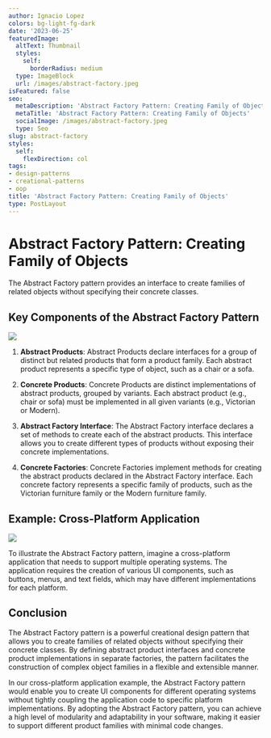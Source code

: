 ```yaml
---
author: Ignacio Lopez
colors: bg-light-fg-dark
date: '2023-06-25'
featuredImage:
  altText: Thumbnail
  styles:
    self:
      borderRadius: medium
  type: ImageBlock
  url: /images/abstract-factory.jpeg
isFeatured: false
seo:
  metaDescription: 'Abstract Factory Pattern: Creating Family of Objects.'
  metaTitle: 'Abstract Factory Pattern: Creating Family of Objects'
  socialImage: /images/abstract-factory.jpeg
  type: Seo
slug: abstract-factory
styles:
  self:
    flexDirection: col
tags:
- design-patterns
- creational-patterns
- oop
title: 'Abstract Factory Pattern: Creating Family of Objects'
type: PostLayout
---
```


# Abstract Factory Pattern: Creating Family of Objects

The Abstract Factory pattern provides an interface to create families of related objects without specifying their concrete classes.

## Key Components of the Abstract Factory Pattern

![](./images/abstract-factory-structure.png)

1.  **Abstract Products**: Abstract Products declare interfaces for a group of distinct but related products that form a product family. Each abstract product represents a specific type of object, such as a chair or a sofa.

2.  **Concrete Products**: Concrete Products are distinct implementations of abstract products, grouped by variants. Each abstract product (e.g., chair or sofa) must be implemented in all given variants (e.g., Victorian or Modern).

3.  **Abstract Factory Interface**: The Abstract Factory interface declares a set of methods to create each of the abstract products. This interface allows you to create different types of products without exposing their concrete implementations.
    
4.  **Concrete Factories**: Concrete Factories implement methods for creating the abstract products declared in the Abstract Factory interface. Each concrete factory represents a specific family of products, such as the Victorian furniture family or the Modern furniture family.
    

## Example: Cross-Platform Application

![](./images/abstract-factory.png)

To illustrate the Abstract Factory pattern, imagine a cross-platform application that needs to support multiple operating systems. The application requires the creation of various UI components, such as buttons, menus, and text fields, which may have different implementations for each platform.

## Conclusion

The Abstract Factory pattern is a powerful creational design pattern that allows you to create families of related objects without specifying their concrete classes. By defining abstract product interfaces and concrete product implementations in separate factories, the pattern facilitates the construction of complex object families in a flexible and extensible manner.

In our cross-platform application example, the Abstract Factory pattern would enable you to create UI components for different operating systems without tightly coupling the application code to specific platform implementations. By adopting the Abstract Factory pattern, you can achieve a high level of modularity and adaptability in your software, making it easier to support different product families with minimal code changes.